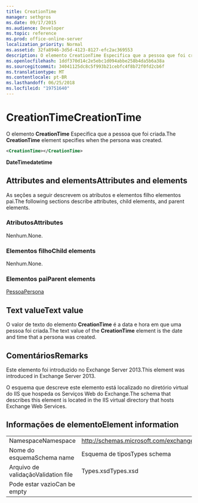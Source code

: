 ```yaml
---
title: CreationTime
manager: sethgros
ms.date: 09/17/2015
ms.audience: Developer
ms.topic: reference
ms.prod: office-online-server
localization_priority: Normal
ms.assetid: 32fa8946-3d5d-4123-8127-efc2ac369553
description: O elemento CreationTime Especifica que a pessoa que foi criada.
ms.openlocfilehash: 1ddf370d14c2e5ebc1d094abbe258b4da5b6a38a
ms.sourcegitcommit: 34041125dc8c5f993b21cebfc4f8b72f0fd2cb6f
ms.translationtype: MT
ms.contentlocale: pt-BR
ms.lasthandoff: 06/25/2018
ms.locfileid: "19751640"
---
```

# <a name="creationtime"></a><span data-ttu-id="31c85-103">CreationTime</span><span class="sxs-lookup"><span data-stu-id="31c85-103">CreationTime</span></span>

<span data-ttu-id="31c85-104">O elemento **CreationTime** Especifica que a pessoa que foi criada.</span><span class="sxs-lookup"><span data-stu-id="31c85-104">The **CreationTime** element specifies when the persona was created.</span></span> 
  
```XML
<CreationTime></CreationTime>
```

 <span data-ttu-id="31c85-105">**DateTime**</span><span class="sxs-lookup"><span data-stu-id="31c85-105">**datetime**</span></span>
## <a name="attributes-and-elements"></a><span data-ttu-id="31c85-106">Attributes and elements</span><span class="sxs-lookup"><span data-stu-id="31c85-106">Attributes and elements</span></span>

<span data-ttu-id="31c85-107">As seções a seguir descrevem os atributos e elementos filho elementos pai.</span><span class="sxs-lookup"><span data-stu-id="31c85-107">The following sections describe attributes, child elements, and parent elements.</span></span>
  
### <a name="attributes"></a><span data-ttu-id="31c85-108">Atributos</span><span class="sxs-lookup"><span data-stu-id="31c85-108">Attributes</span></span>

<span data-ttu-id="31c85-109">Nenhum.</span><span class="sxs-lookup"><span data-stu-id="31c85-109">None.</span></span>
  
### <a name="child-elements"></a><span data-ttu-id="31c85-110">Elementos filho</span><span class="sxs-lookup"><span data-stu-id="31c85-110">Child elements</span></span>

<span data-ttu-id="31c85-111">Nenhum.</span><span class="sxs-lookup"><span data-stu-id="31c85-111">None.</span></span>
  
### <a name="parent-elements"></a><span data-ttu-id="31c85-112">Elementos pai</span><span class="sxs-lookup"><span data-stu-id="31c85-112">Parent elements</span></span>

[<span data-ttu-id="31c85-113">Pessoa</span><span class="sxs-lookup"><span data-stu-id="31c85-113">Persona</span></span>](persona.md)
  
## <a name="text-value"></a><span data-ttu-id="31c85-114">Text value</span><span class="sxs-lookup"><span data-stu-id="31c85-114">Text value</span></span>

<span data-ttu-id="31c85-115">O valor de texto do elemento **CreationTime** é a data e hora em que uma pessoa foi criada.</span><span class="sxs-lookup"><span data-stu-id="31c85-115">The text value of the **CreationTime** element is the date and time that a persona was created.</span></span> 
  
## <a name="remarks"></a><span data-ttu-id="31c85-116">Comentários</span><span class="sxs-lookup"><span data-stu-id="31c85-116">Remarks</span></span>

<span data-ttu-id="31c85-117">Este elemento foi introduzido no Exchange Server 2013.</span><span class="sxs-lookup"><span data-stu-id="31c85-117">This element was introduced in Exchange Server 2013.</span></span>
  
<span data-ttu-id="31c85-118">O esquema que descreve este elemento está localizado no diretório virtual do IIS que hospeda os Serviços Web do Exchange.</span><span class="sxs-lookup"><span data-stu-id="31c85-118">The schema that describes this element is located in the IIS virtual directory that hosts Exchange Web Services.</span></span>
  
## <a name="element-information"></a><span data-ttu-id="31c85-119">Informações de elemento</span><span class="sxs-lookup"><span data-stu-id="31c85-119">Element information</span></span>

|||
|:-----|:-----|
|<span data-ttu-id="31c85-120">Namespace</span><span class="sxs-lookup"><span data-stu-id="31c85-120">Namespace</span></span>  <br/> |http://schemas.microsoft.com/exchange/services/2006/types  <br/> |
|<span data-ttu-id="31c85-121">Nome do esquema</span><span class="sxs-lookup"><span data-stu-id="31c85-121">Schema name</span></span>  <br/> |<span data-ttu-id="31c85-122">Esquema de tipos</span><span class="sxs-lookup"><span data-stu-id="31c85-122">Types schema</span></span>  <br/> |
|<span data-ttu-id="31c85-123">Arquivo de validação</span><span class="sxs-lookup"><span data-stu-id="31c85-123">Validation file</span></span>  <br/> |<span data-ttu-id="31c85-124">Types.xsd</span><span class="sxs-lookup"><span data-stu-id="31c85-124">Types.xsd</span></span>  <br/> |
|<span data-ttu-id="31c85-125">Pode estar vazio</span><span class="sxs-lookup"><span data-stu-id="31c85-125">Can be empty</span></span>  <br/> ||
   


